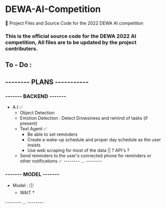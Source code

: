 # DEWA-AI-Competition
🤖 Project Files and Source Code for the 2022 DEWA AI competition


### This is the official source code for the DEWA 2022 AI competition, All files are to be updated by the project contributers.


## To - Do :

## -------- PLANS -----------

### ------- BACKEND -------
- A.I ✅
	* Object Detection
	* Emotion Detection : Detect Drowsiness and remind of tasks (if
	  present)
	* Text Agent ✅
		* Be able to set reminders
		* Create a wake-up schedule and proper day schedule as the
		  user insists
		* Use web scraping for most of the data || ? API's ?
	* Send reminders to the user's connected phone for reminders or other
	  notifications ✅
-------- ... -------- 

### ------- MODEL -------
- Model : 🕕
	* WAIT *


-------- ... -------- 
